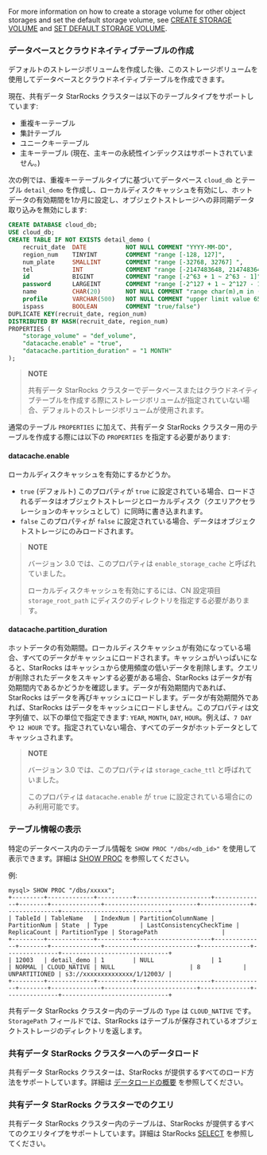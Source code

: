 For more information on how to create a storage volume for other object storages and set the default storage volume, see [CREATE STORAGE VOLUME](../../sql-reference/sql-statements/cluster-management/storage_volume/CREATE_STORAGE_VOLUME.md) and [SET DEFAULT STORAGE VOLUME](../../sql-reference/sql-statements/cluster-management/storage_volume/SET_DEFAULT_STORAGE_VOLUME.md).

### データベースとクラウドネイティブテーブルの作成

デフォルトのストレージボリュームを作成した後、このストレージボリュームを使用してデータベースとクラウドネイティブテーブルを作成できます。

現在、共有データ StarRocks クラスターは以下のテーブルタイプをサポートしています:

- 重複キーテーブル
- 集計テーブル
- ユニークキーテーブル
- 主キーテーブル (現在、主キーの永続性インデックスはサポートされていません。)

次の例では、重複キーテーブルタイプに基づいてデータベース `cloud_db` とテーブル `detail_demo` を作成し、ローカルディスクキャッシュを有効にし、ホットデータの有効期間を1か月に設定し、オブジェクトストレージへの非同期データ取り込みを無効にします:

```SQL
CREATE DATABASE cloud_db;
USE cloud_db;
CREATE TABLE IF NOT EXISTS detail_demo (
    recruit_date  DATE           NOT NULL COMMENT "YYYY-MM-DD",
    region_num    TINYINT        COMMENT "range [-128, 127]",
    num_plate     SMALLINT       COMMENT "range [-32768, 32767] ",
    tel           INT            COMMENT "range [-2147483648, 2147483647]",
    id            BIGINT         COMMENT "range [-2^63 + 1 ~ 2^63 - 1]",
    password      LARGEINT       COMMENT "range [-2^127 + 1 ~ 2^127 - 1]",
    name          CHAR(20)       NOT NULL COMMENT "range char(m),m in (1-255) ",
    profile       VARCHAR(500)   NOT NULL COMMENT "upper limit value 65533 bytes",
    ispass        BOOLEAN        COMMENT "true/false")
DUPLICATE KEY(recruit_date, region_num)
DISTRIBUTED BY HASH(recruit_date, region_num)
PROPERTIES (
    "storage_volume" = "def_volume",
    "datacache.enable" = "true",
    "datacache.partition_duration" = "1 MONTH"
);
```

> **NOTE**
>
> 共有データ StarRocks クラスターでデータベースまたはクラウドネイティブテーブルを作成する際にストレージボリュームが指定されていない場合、デフォルトのストレージボリュームが使用されます。

通常のテーブル `PROPERTIES` に加えて、共有データ StarRocks クラスター用のテーブルを作成する際には以下の `PROPERTIES` を指定する必要があります:

#### datacache.enable

ローカルディスクキャッシュを有効にするかどうか。

- `true` (デフォルト) このプロパティが `true` に設定されている場合、ロードされるデータはオブジェクトストレージとローカルディスク（クエリアクセラレーションのキャッシュとして）に同時に書き込まれます。
- `false` このプロパティが `false` に設定されている場合、データはオブジェクトストレージにのみロードされます。

> **NOTE**
>
> バージョン 3.0 では、このプロパティは `enable_storage_cache` と呼ばれていました。
>
> ローカルディスクキャッシュを有効にするには、CN 設定項目 `storage_root_path` にディスクのディレクトリを指定する必要があります。

#### datacache.partition_duration

ホットデータの有効期間。ローカルディスクキャッシュが有効になっている場合、すべてのデータがキャッシュにロードされます。キャッシュがいっぱいになると、StarRocks はキャッシュから使用頻度の低いデータを削除します。クエリが削除されたデータをスキャンする必要がある場合、StarRocks はデータが有効期間内であるかどうかを確認します。データが有効期間内であれば、StarRocks はデータを再びキャッシュにロードします。データが有効期間外であれば、StarRocks はデータをキャッシュにロードしません。このプロパティは文字列値で、以下の単位で指定できます: `YEAR`, `MONTH`, `DAY`, `HOUR`。例えば、`7 DAY` や `12 HOUR` です。指定されていない場合、すべてのデータがホットデータとしてキャッシュされます。

> **NOTE**
>
> バージョン 3.0 では、このプロパティは `storage_cache_ttl` と呼ばれていました。
>
> このプロパティは `datacache.enable` が `true` に設定されている場合にのみ利用可能です。

### テーブル情報の表示

特定のデータベース内のテーブル情報を `SHOW PROC "/dbs/<db_id>"` を使用して表示できます。詳細は [SHOW PROC](../../sql-reference/sql-statements/cluster-management/nodes_processes/SHOW_PROC.md) を参照してください。

例:

```Plain
mysql> SHOW PROC "/dbs/xxxxx";
+---------+-------------+----------+---------------------+--------------+--------+--------------+--------------------------+--------------+---------------+------------------------------+
| TableId | TableName   | IndexNum | PartitionColumnName | PartitionNum | State  | Type         | LastConsistencyCheckTime | ReplicaCount | PartitionType | StoragePath                  |
+---------+-------------+----------+---------------------+--------------+--------+--------------+--------------------------+--------------+---------------+------------------------------+
| 12003   | detail_demo | 1        | NULL                | 1            | NORMAL | CLOUD_NATIVE | NULL                     | 8            | UNPARTITIONED | s3://xxxxxxxxxxxxxx/1/12003/ |
+---------+-------------+----------+---------------------+--------------+--------+--------------+--------------------------+--------------+---------------+------------------------------+
```

共有データ StarRocks クラスター内のテーブルの `Type` は `CLOUD_NATIVE` です。`StoragePath` フィールドでは、StarRocks はテーブルが保存されているオブジェクトストレージのディレクトリを返します。

### 共有データ StarRocks クラスターへのデータロード

共有データ StarRocks クラスターは、StarRocks が提供するすべてのロード方法をサポートしています。詳細は [データロードの概要](../../loading/Loading_intro.md) を参照してください。

### 共有データ StarRocks クラスターでのクエリ

共有データ StarRocks クラスター内のテーブルは、StarRocks が提供するすべてのクエリタイプをサポートしています。詳細は StarRocks [SELECT](../../sql-reference/sql-statements/table_bucket_part_index/SELECT.md) を参照してください。